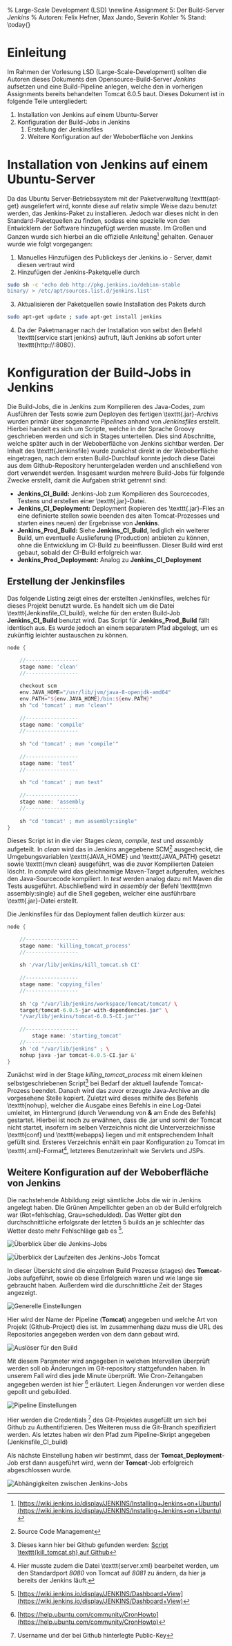 % Large-Scale Development (LSD) \newline Assignment 5: Der Build-Server *Jenkins*
% Autoren: Felix Hefner, Max Jando, Severin Kohler
% Stand: \today{}

# Einleitung

Im Rahmen der Vorlesung LSD (Large-Scale-Development) sollten die Autoren dieses Dokuments den Opensource-Build-Server *Jenkins* aufsetzen und eine Build-Pipeline anlegen, welche den in vorherigen Assignments bereits behandelten Tomcat 6.0.5 baut. Dieses Dokument ist in folgende Teile untergliedert:

1. Installation von Jenkins auf einem Ubuntu-Server
2. Konfiguration der Build-Jobs in Jenkins
	1. Erstellung der Jenkinsfiles
	2. Weitere Konfiguration auf der Weboberfläche von Jenkins

# Installation von Jenkins auf einem Ubuntu-Server

Da das Ubuntu Server-Betriebssystem mit der Paketverwaltung \texttt{apt-get} ausgeliefert wird, konnte diese auf relativ simple Weise dazu benutzt werden, das Jenkins-Paket zu installieren. Jedoch war dieses nicht in den Standard-Paketquellen zu finden, sodass eine spezielle von den Entwicklern der Software hinzugefügt werden musste. Im Großen und Ganzen wurde sich hierbei an die offizielle Anleitung[^1] gehalten. Genauer wurde wie folgt vorgegangen:

1. Manuelles Hinzufügen des Publickeys der Jenkins.io - Server, damit diesen vertraut wird
2. Hinzufügen der Jenkins-Paketquelle durch
```bash
sudo sh -c 'echo deb http://pkg.jenkins.io/debian-stable
binary/ > /etc/apt/sources.list.d/jenkins.list'
```
3. Aktualisieren der Paketquellen sowie Installation des Pakets durch
```bash
sudo apt-get update ; sudo apt-get install jenkins
```
4. Da der Paketmanager nach der Installation von selbst den Befehl \texttt{service start jenkins} aufruft, läuft Jenkins ab sofort unter \texttt{http://<IP-des-Servers>:8080}.

[^1]: [https://wiki.jenkins.io/display/JENKINS/Installing+Jenkins+on+Ubuntu](https://wiki.jenkins.io/display/JENKINS/Installing+Jenkins+on+Ubuntu)

# Konfiguration der Build-Jobs in Jenkins

Die Build-Jobs, die in Jenkins zum Kompilieren des Java-Codes, zum Ausführen der Tests sowie zum Deployen des fertigen \texttt{.jar}-Archivs wurden primär über sogenannte *Pipelines* anhand von *Jenkinsfiles* erstellt. Hierbei handelt es sich um Scripte, welche in der Sprache Groovy geschrieben werden und sich in Stages unterteilen. Dies sind Abschnitte, welche später auch in der Weboberfläche von Jenkins sichtbar werden. Der Inhalt des \texttt{Jenkinsfile} wurde zunächst direkt in der Weboberfläche eingetragen, nach dem ersten Build-Durchlauf konnte jedoch diese Datei aus dem Github-Repository heruntergeladen werden und anschließend von dort verwendet werden. Insgesamt wurden mehrere Build-Jobs für folgende Zwecke erstellt, damit die Aufgaben strikt getrennt sind:

- **Jenkins_CI_Build:** Jenkins-Job zum Kompilieren des Sourcecodes, Testens und erstellen einer \texttt{.jar}-Datei.
- **Jenkins_CI_Deployment:** Deployment (kopieren des \texttt{.jar}-Files an eine definierte stellen sowie beenden des alten Tomcat-Prozesses und starten eines neuen) der Ergebnisse von **Jenkins**.
- **Jenkins_Prod_Build:** Siehe **Jenkins_CI_Build**, lediglich ein weiterer Build, um eventuelle Auslieferung (Production) anbieten zu können, ohne die Entwicklung im CI-Build zu beeinflussen. Dieser Build wird erst gebaut, sobald der CI-Build erfolgreich war.
- **Jenkins_Prod_Deployment:** Analog zu **Jenkins_CI_Deployment**

## Erstellung der Jenkinsfiles

Das folgende Listing zeigt eines der erstellten Jenkinsfiles, welches für dieses Projekt benutzt wurde. Es handelt sich um die Datei \texttt{Jenkinsfile\_CI\_build}, welche für den ersten Build-Job **Jenkins_CI_Build** benutzt wird. Das Script für **Jenkins_Prod_Build** fällt identisch aus. Es wurde jedoch an einem separatem Pfad abgelegt, um es zukünftig leichter austauschen zu können.

~~~{.groovy .numberLines stepnumber=6 frame=single captionpos=b, caption="Jenkinsfile zum Bauen, Testen und Archivieren von Tomcat mit Maven"}
node {

	//-----------------
    stage name: 'clean'
	//-----------------
	
	checkout scm
	env.JAVA_HOME="/usr/lib/jvm/java-8-openjdk-amd64"
    env.PATH="${env.JAVA_HOME}/bin:${env.PATH}"
	sh "cd 'tomcat' ; mvn 'clean'"
	
	//-----------------
    stage name: 'compile'
	//-----------------
	
    sh "cd 'tomcat' ; mvn 'compile'"
    
    //-----------------
    stage name: 'test'
    //-----------------
    
    sh "cd 'tomcat' ; mvn test"
    
    //-----------------
    stage name: 'assembly
	//-----------------
	
	sh "cd 'tomcat' ; mvn assembly:single"
}
~~~
Dieses Script ist in die vier Stages *clean*, *compile*, *test* und *assembly* aufgeteilt. In *clean* wird das in Jenkins angegebene SCM[^2] ausgecheckt, die Umgebungsvariablen \texttt{JAVA\_HOME} und \texttt{JAVA\_PATH} gesetzt sowie \texttt{mvn clean} ausgeführt, was die zuvor Kompilierten Dateien löscht. In *compile* wird das gleichnamige Maven-Target aufgerufen, welches den Java-Sourcecode kompiliert. In *test* werden analog dazu mit Maven die Tests ausgeführt. Abschließend wird in *assembly* der Befehl \texttt{mvn assembly:single} auf die Shell gegeben, welcher eine ausführbare \texttt{.jar}-Datei erstellt.

[^2]: Source Code Management

Die Jenkinsfiles für das Deployment fallen deutlich kürzer aus:

~~~{.groovy .numberLines stepnumber=6 frame=single captionpos=b, caption="Jenkinsfile zum Verbreiten von Tomcat mit Maven"}
node {

	//-----------------
	stage name: 'killing_tomcat_process'
	//-----------------
	
	sh '/var/lib/jenkins/kill_tomcat.sh CI'
	
	//-----------------
    stage name: 'copying_files'
	//-----------------
	
	sh 'cp "/var/lib/jenkins/workspace/Tomcat/tomcat/ \   
	target/tomcat-6.0.5-jar-with-dependencies.jar" \   
	"/var/lib/jenkins/tomcat-6.0.5-CI.jar"'
	
	//-----------------
	    stage name: 'starting_tomcat'
	//-----------------
	sh 'cd "/var/lib/jenkins" ; \
	nohup java -jar tomcat-6.0.5-CI.jar &'
}
~~~
Zunächst wird in der Stage *killing_tomcat_process* mit einem kleinen selbstgeschriebenen Script[^3] bei Bedarf der aktuell laufende Tomcat-Prozess beendet. Danach wird das zuvor erzeugte Java-Archive an die vorgesehene Stelle kopiert. Zuletzt wird dieses mithilfe des Befehls \texttt{nohup}, welcher die Ausgabe eines Befehls in eine Log-Datei umleitet, im Hintergrund (durch Verwendung von **&** am Ende des Befehls) gestartet. Hierbei ist noch zu erwähnen, dass die .jar und somit der Tomcat nicht startet, insofern im selben Verzeichnis nicht die Unterverzeichnisse \texttt{conf} und \texttt{webapps} liegen und mit entsprechendem Inhalt gefüllt sind. Ersteres Verzeichnis enhält ein paar Konfiguration zu Tomcat im \texttt{.xml}-Format[^4], letzteres Benutzerinhalt wie Servlets und JSPs.

[^3]: Dieses kann hier bei Github gefunden werden: [Script \texttt{kill\_tomcat.sh} auf Github](https://github.com/lsd-lecture/repo-01/blob/master/kill_tomcat.sh)
[^4]: Hier musste zudem die Datei \texttt{server.xml} bearbeitet werden, um den Standardport *8080* von Tomcat auf *8081* zu ändern, da hier ja bereits der Jenkins läuft.

## Weitere Konfiguration auf der Weboberfläche von Jenkins

Die nachstehende Abbildung zeigt sämtliche Jobs die wir in Jenkins angelegt haben. Die Grünen Ampellichter geben an ob der Build erfolgreich war (Rot=fehlschlag, Grau=schedulded). Das Wetter gibt den durchschnittliche erfolgsrate der letzten 5 builds an je schlechter das Wetter desto mehr Fehlschläge gab es [^5]. 

![Überblick über die Jenkins-Jobs](pictures/job_overview.png)

[^5]: [https://wiki.jenkins.io/display/JENKINS/Dashboard+View](https://wiki.jenkins.io/display/JENKINS/Dashboard+View)

![Überblick der Laufzeiten des Jenkins-Jobs **Tomcat**](pictures/stage_view.png)

In dieser Übersicht sind die einzelnen Build Prozesse (stages) des **Tomcat**-Jobs aufgeführt, sowie ob diese Erfolgreich waren und wie lange sie gebraucht haben. Außerdem wird  die durschnittliche Zeit der Stages angezeigt. 

![Generelle Einstellungen](pictures/general_settings.png)

Hier wird der Name der Pipeline (**Tomcat**) angegeben und welche Art von Projekt (Github-Project) dies ist. Im zusammenhang dazu muss die URL des Repositories angegeben werden von dem dann gebaut wird. 

![Auslöser für den Build](pictures/build_triggers.png)

Mit diesem Parameter wird angegeben in welchen Intervallen überprüft werden soll ob Änderungen im Git-repository stattgefunden haben. In unserem Fall wird dies jede Minute überprüft. Wie Cron-Zeitangaben angegeben werden ist hier [^6] erläutert. Liegen Änderungen vor werden diese gepollt und gebuilded.

[^6]: [https://help.ubuntu.com/community/CronHowto](https://help.ubuntu.com/community/CronHowto)

![Pipeline Einstellungen](pictures/pipeline_settings.png)

Hier werden die Credentials [^7] des Git-Projektes ausgefüllt um sich bei Github zu Authentifizieren. Des Weiteren muss die Git-Branch spezifiziert werden. Als letztes haben wir den Pfad zum Pipeline-Skript angegeben (Jenkinsfile_CI_build)

[^7]: Username und der bei Github hinterlegte Public-Key


Als nächste Einstellung haben wir bestimmt, dass der **Tomcat_Deployment**-Job erst dann ausgeführt wird, wenn der **Tomcat**-Job erfolgreich abgeschlossen wurde. 

![Abhängigkeiten zwischen Jenkins-Jobs](pictures/job_dependencies.png)



